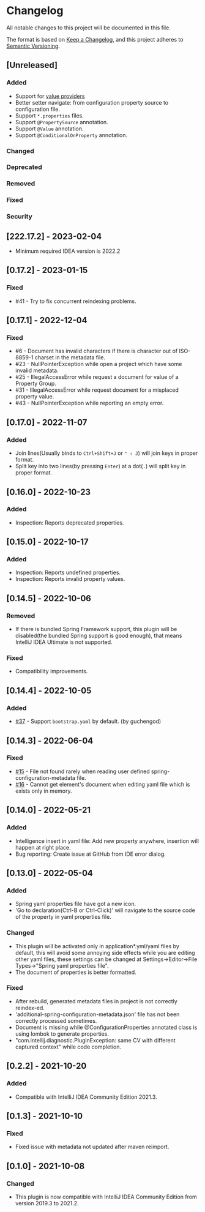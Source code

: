 # Changelog

All notable changes to this project will be documented in this file.

The format is based on [Keep a Changelog](https://keepachangelog.com), and this project adheres
to [Semantic Versioning](https://semver.org).

## [Unreleased]

### Added

- Support
  for [value providers](https://docs.spring.io/spring-boot/docs/current/reference/html/configuration-metadata.html#configuration-metadata.manual-hints.value-providers)
- Better setter navigate: from configuration property source to configuration file.
- Support `*.properties` files.
- Support `@PropertySource` annotation.
- Support `@Value` annotation.
- Support `@ConditionalOnProperty` annotation.

### Changed

### Deprecated

### Removed

### Fixed

### Security

## [222.17.2] - 2023-02-04

- Minimum required IDEA version is 2022.2

## [0.17.2] - 2023-01-15

### Fixed

- #41 - Try to fix concurrent reindexing problems.

## [0.17.1] - 2022-12-04

### Fixed

- #6 - Document has invalid characters if there is character out of ISO-8859-1 charset in the metadata file.
- #23 - NullPointerException while open a project which have some invalid metadata.
- #25 - IllegalAccessError while request a document for value of a Property Group.
- #31 - IllegalAccessError while request document for a misplaced property value.
- #43 - NullPointerException while reporting an empty error.

## [0.17.0] - 2022-11-07

### Added

- Join lines(Usually binds to `Ctrl+Shift+J` or `⌃ ⇧ J`) will join keys in proper format.
- Split key into two lines(by pressing `Enter`) at a dot(`.`) will split key in proper format.

## [0.16.0] - 2022-10-23

### Added

- Inspection: Reports deprecated properties.

## [0.15.0] - 2022-10-17

### Added

- Inspection: Reports undefined properties.
- Inspection: Reports invalid property values.

## [0.14.5] - 2022-10-06
### Removed
- If there is bundled Spring Framework support, this plugin will be disabled(the bundled Spring support is good enough),
  that means IntelliJ IDEA Ultimate is not supported.

### Fixed
- Compatibility improvements.

## [0.14.4] - 2022-10-05
### Added
- [#37](https://github.com/flikas/idea-spring-boot-assistant/pull/37) - Support `bootstrap.yaml` by default. (by
  guchengod)

## [0.14.3] - 2022-06-04
### Fixed
- [#15](https://github.com/flikas/idea-spring-boot-assistant/issues/15) - File not found rarely when reading user
  defined spring-configuration-metadata file.
- [#16](https://github.com/flikas/idea-spring-boot-assistant/issues/16) - Cannot get element's document when editing
  yaml file which is exists only in memory.

## [0.14.0] - 2022-05-21
### Added
- Intelligence insert in yaml file: Add new property anywhere, insertion will happen at right place.
- Bug reporting: Create issue at GitHub from IDE error dialog.

## [0.13.0] - 2022-05-04
### Added
- Spring yaml properties file have got a new icon.
- 'Go to declaration(Ctrl-B or Ctrl-Click)' will navigate to the source code of the property in yaml properties file.

### Changed
- This plugin will be activated only in application*.yml/yaml files by default, this will avoid some annoying side
  effects while you are editing other yaml files, these settings can be changed at Settings->Editor->File Types->"Spring
  yaml properties file".
- The document of properties is better formatted.

### Fixed
- After rebuild, generated metadata files in project is not correctly reindex-ed.
- 'additional-spring-configuration-metadata.json' file has not been correctly processed sometimes.
- Document is missing while @ConfigurationProperties annotated class is using lombok to generate properties.
- "com.intellij.diagnostic.PluginException: same CV with different captured context" while code completion.

## [0.2.2] - 2021-10-20
### Added
- Compatible with IntelliJ IDEA Community Edition 2021.3.

## [0.1.3] - 2021-10-10
### Fixed
- Fixed issue with metadata not updated after maven reimport.

## [0.1.0] - 2021-10-08
### Changed
- This plugin is now compatible with IntelliJ IDEA Community Edition from version 2019.3 to 2021.2.